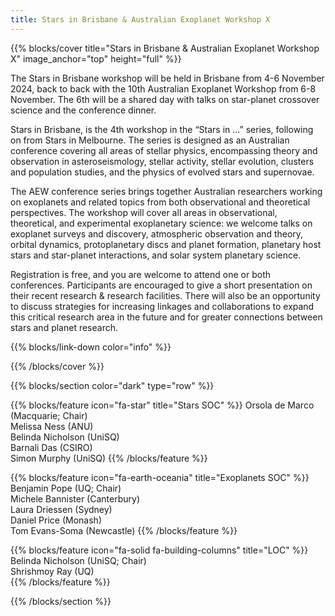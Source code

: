 ```yaml
---
title: Stars in Brisbane & Australian Exoplanet Workshop X
---
```


{{% blocks/cover title="Stars in Brisbane & Australian Exoplanet Workshop X" image_anchor="top" height="full" %}}

The Stars in Brisbane workshop will be held in Brisbane from 4-6 November 2024, back to back with the 10th Australian Exoplanet Workshop from 6-8 November. The 6th will be a shared day with talks on star-planet crossover science and the conference dinner. 

Stars in Brisbane, is the 4th workshop in the “Stars in …” series,  following on from Stars in Melbourne. The series is designed as an Australian conference covering all areas of stellar physics, encompassing theory and observation in asteroseismology, stellar activity, stellar evolution, clusters and population studies, and the physics of evolved stars and supernovae.

The AEW conference series brings together Australian researchers working on exoplanets and related topics from both observational and theoretical perspectives. The workshop will cover all areas in observational, theoretical, and experimental exoplanetary science: we welcome talks on exoplanet surveys and discovery, atmospheric observation and theory, orbital dynamics, protoplanetary discs and planet formation, planetary host stars and star-planet interactions, and solar system planetary science.

Registration is free, and you are welcome to attend one or both conferences. Participants are encouraged to give a short presentation on their recent research & research facilities. There will also be an opportunity to discuss strategies for increasing linkages and collaborations to expand this critical research area in the future and for greater connections between stars and planet research.

<a href="https://bsky.app/profile/exoplanets.au" style="color: white;"><i class="fa-brands fa-bluesky"></i></a> 
<a href="https://github.com/aew10/website" style="color: white;"><i class="fa-brands fa-github"></i></a> 
</font>


{{% blocks/link-down color="info" %}}

{{% /blocks/cover %}}


{{% blocks/section color="dark" type="row" %}}

{{% blocks/feature icon="fa-star" title="Stars SOC" %}}
Orsola de Marco (Macquarie; Chair)<br>
Melissa Ness (ANU)<br>
Belinda Nicholson (UniSQ)<br>
Barnali Das (CSIRO) <br>
Simon Murphy (UniSQ)
{{% /blocks/feature %}}

{{% blocks/feature icon="fa-earth-oceania" title="Exoplanets SOC" %}}
Benjamin Pope (UQ; Chair)<br>
Michele Bannister (Canterbury)<br>
Laura Driessen (Sydney)<br>
Daniel Price (Monash)<br>
Tom Evans-Soma (Newcastle)
{{% /blocks/feature %}}

{{% blocks/feature icon="fa-solid fa-building-columns" title="LOC" %}}
Belinda Nicholson (UniSQ; Chair)<br>
Shrishmoy Ray (UQ)<br>
{{% /blocks/feature %}}

{{% /blocks/section %}}
